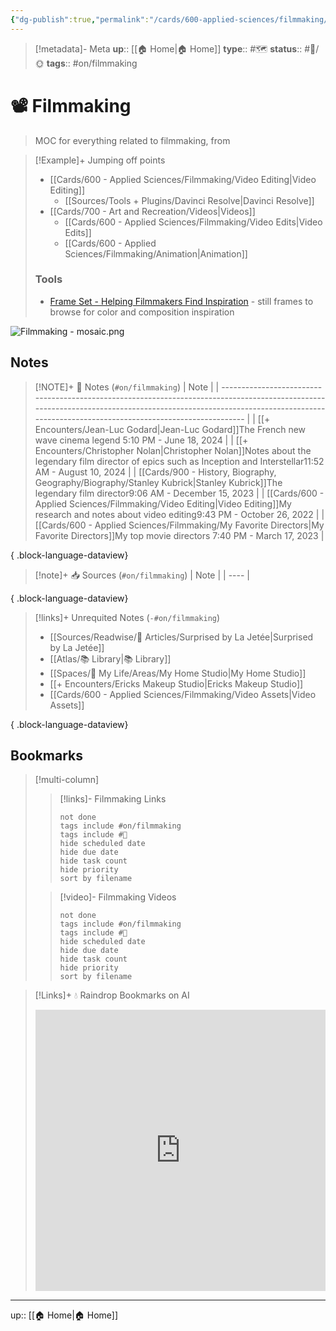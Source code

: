 ```yaml
---
{"dg-publish":true,"permalink":"/cards/600-applied-sciences/filmmaking/filmmaking/","title":"📽️ Filmmaking"}
---
```


> [!metadata]- Meta
> **up**:: [[🏠 Home\|🏠 Home]]
> **type**:: #🗺️ 
> **status**:: #📝/🌞
> **tags**::  #on/filmmaking 


# 📽️ Filmmaking

> MOC for everything related to filmmaking, from

> [!Example]+ Jumping off points
> - [[Cards/600 - Applied Sciences/Filmmaking/Video Editing\|Video Editing]]
> 	- [[Sources/Tools + Plugins/Davinci Resolve\|Davinci Resolve]]
> - [[Cards/700 - Art and Recreation/Videos\|Videos]]
> 	- [[Cards/600 - Applied Sciences/Filmmaking/Video Edits\|Video Edits]]
> 	- [[Cards/600 - Applied Sciences/Filmmaking/Animation\|Animation]]
>
> ### Tools
> - [Frame Set - Helping Filmmakers Find Inspiration](https://frameset.app/stills) - still frames to browse for color and composition inspiration 

![Filmmaking - mosaic.png](/img/user/Extras/Attachments/Filmmaking%20-%20mosaic.png)
## Notes
> [!NOTE]+ 📝 Notes (`#on/filmmaking`)
>  | Note                                                                                                                                                                                                                          |
> | ----------------------------------------------------------------------------------------------------------------------------------------------------------------------------------------------------------------------------- |
> | [[+ Encounters/Jean-Luc Godard\|Jean-Luc Godard]]<span class='summary'>The French new wave cinema legend </span><span class='block'>5:10 PM - June 18, 2024</span>                                                         |
> | [[+ Encounters/Christopher Nolan\|Christopher Nolan]]<span class='summary'>Notes about the legendary film director of epics such as Inception and Interstellar</span><span class='block'>11:52 AM - August 10, 2024</span> |
> | [[Cards/900 - History, Biography, Geography/Biography/Stanley Kubrick\|Stanley Kubrick]]<span class='summary'>The legendary film director</span><span class='block'>9:06 AM - December 15, 2023</span>                     |
> | [[Cards/600 - Applied Sciences/Filmmaking/Video Editing\|Video Editing]]<span class='summary'>My research and notes about video editing</span><span class='block'>9:43 PM - October 26, 2022</span>                        |
> | [[Cards/600 - Applied Sciences/Filmmaking/My Favorite Directors\|My Favorite Directors]]<span class='summary'>My top movie directors </span><span class='block'>7:40 PM - March 17, 2023</span>                            |
> 
{ .block-language-dataview}

> [!note]+ 📥 Sources (`#on/filmmaking`)
>  | Note |
> | ---- |
> 
{ .block-language-dataview}

> [!links]+ Unrequited Notes (`-#on/filmmaking`)
>  - [[Sources/Readwise/📰 Articles/Surprised by La Jetée\|Surprised by La Jetée]]
> - [[Atlas/📚 Library\|📚 Library]]
> - [[Spaces/🤘 My Life/Areas/My Home Studio\|My Home Studio]]
> - [[+ Encounters/Ericks Makeup Studio\|Ericks Makeup Studio]]
> - [[Cards/600 - Applied Sciences/Filmmaking/Video Assets\|Video Assets]]
> 
{ .block-language-dataview}

## Bookmarks

> [!multi-column]
> > [!links]- Filmmaking Links
> > ```tasks
> > not done
> > tags include #on/filmmaking 
> > tags include #🔗 
> > hide scheduled date
> > hide due date
> > hide task count
> > hide priority
> > sort by filename
> > ```
> 
> > [!video]- Filmmaking Videos
> > ```tasks
> > not done
> > tags include #on/filmmaking
> > tags include #🎥 
> > hide scheduled date
> > hide due date
> > hide task count
> > hide priority
> > sort by filename
> > ```


> [!Links]+ 💧 Raindrop Bookmarks on AI
> <iframe style="border: 0; width: 100%; height: 450px;" allowfullscreen frameborder="0" src="https://raindrop.io/tophg/filmmaking-34324484"></iframe>

---
up:: [[🏠 Home\|🏠 Home]]

